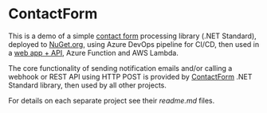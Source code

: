 # ContactForm

This is a demo of a simple [contact form](https://github.com/ovicrisan/ContactForm/tree/master/ContactForm) processing library (.NET Standard), deployed to [NuGet.org](https://www.nuget.org/packages/OviCrisan.ContactForm/), 
using Azure DevOps pipeline for CI/CD, then used in a [web app + API](https://github.com/ovicrisan/ContactForm/tree/master/ContactForm.Web), Azure Function and AWS Lambda.

The core functionality of sending notification emails and/or calling a webhook or REST API using HTTP POST is provided by 
[ContactForm](https://github.com/ovicrisan/ContactForm/tree/master/ContactForm) .NET Standard library, then used by all other projects.

For details on each separate project see their *readme.md* files.